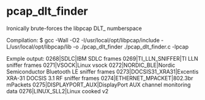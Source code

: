 # pcap_dlt_finder
Ironically brute-forces the libpcap DLT_ numberspace

Compilation:
$ gcc -Wall  -O2  -I/usr/local/opt/libpcap/include -L/usr/local/opt/libpcap/lib -o ./pcap_dlt_finder ./pcap_dlt_finder.c -lpcap

Exmple output:
0268|SDLC|IBM SDLC frames
0269|TI_LLN_SNIFFER|TI LLN sniffer frames
0271|VSOCK|Linux vsock
0272|NORDIC_BLE|Nordic Semiconductor Bluetooth LE sniffer frames
0273|DOCSIS31_XRA31|Excentis XRA-31 DOCSIS 3.1 RF sniffer frames
0274|ETHERNET_MPACKET|802.3br mPackets
0275|DISPLAYPORT_AUX|DisplayPort AUX channel monitoring data
0276|LINUX_SLL2|Linux cooked v2
